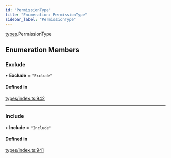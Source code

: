 ```yaml
---
id: "PermissionType"
title: "Enumeration: PermissionType"
sidebar_label: "PermissionType"
---
```


[types](../../../modules/Types/Types.md).PermissionType

## Enumeration Members

### Exclude

• **Exclude** = ``"Exclude"``

#### Defined in

[types/index.ts:942](https://github.com/PolymeshAssociation/polymesh-sdk/blob/95e180d28/src/types/index.ts#L942)

___

### Include

• **Include** = ``"Include"``

#### Defined in

[types/index.ts:941](https://github.com/PolymeshAssociation/polymesh-sdk/blob/95e180d28/src/types/index.ts#L941)
